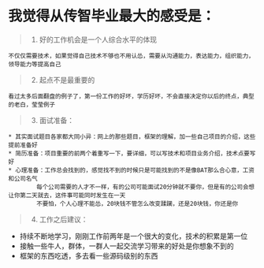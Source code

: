 
# 我觉得从传智毕业最大的感受是：

> 1. 好的工作机会是一个人综合水平的体现

    不仅仅需要技术，如果觉得自己技术不够也不用认怂，需要从沟通能力，表达能力，组织能力，领导能力等提高自己
    
> 2. 起点不是最重要的
    
    看过太多后面翻盘的例子了，第一份工作的好坏，学历好坏，不会直接决定你以后的终点，典型的老白，莹莹例子

> 3. 面试准备：

    * 其实面试题目各家都大同小异：网上的那些题目，框架的理解，加一些自己项目的介绍，这些提前准备好
    * 简历准备：项目重要的前两个着重写一下，要详细，可以写技术和项目业务介绍，技术点要写好
    * 心理准备：工作总会找到的，感觉找不到的时候只是可能找到的不是像BAT那么合心意，工资和公司名气
            每个公司需要的人才不一样，有的公司可能面试20分钟就不要你，但是有的公司会想让你第二天就去，这件事可能同时发生在一天
            不要怕，个人心理不能怂，20块钱不管怎么改变蹂躏，还是20块钱，你还是你
            
> 4. 工作之后建议：

   * 持续不断地学习，刚刚工作前两年是一个很大的变化，技术的积累是第一位
   * 接触一些牛人，群体，一群人一起交流学习带来的好处是你想象不到的
   * 框架的东西吃透，多去看一些源码级别的东西

